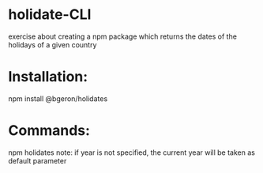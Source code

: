 # holidate-CLI
exercise about creating a npm package which returns the dates of the holidays of a given country

# Installation:

npm install @bgeron/holidates

# Commands:

npm holidates <year> <Country>
note: if year is not specified, the current year will be taken as default parameter